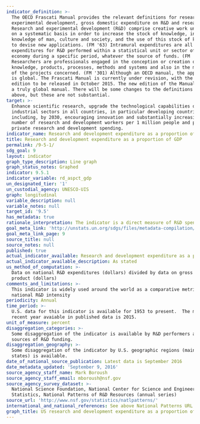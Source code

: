 ```yaml
---
indicator_definition: >-
  The OECD Frascati Manual provides the relevant definitions for research and
  experimental development, gross domestic expenditure on R&D and researchers.
  Research and experimental development (R&D) comprise creative work undertaken
  on a systematic basis in order to increase the stock of knowledge, including
  knowledge of man, culture and society, and the use of this stock of knowledge
  to devise new applications. (FM '63) Intramural expenditures are all
  expenditures for R&D performed within a statistical unit or sector of the
  economy during a specific period, whatever the source of funds. (FM '358)
  Researchers are professionals engaged in the conception or creation of new
  knowledge, products, processes, methods and systems and also in the management
  of the projects concerned. (FM '301) Although an OECD manual, the application
  is global. The Frascati Manual is currently under revision, with the next
  edition to be released in October 2015. The new edition of the Manual will be
  a truly global manual. There will be some changes to the definitions provided
  above, but these are not substantial.
target: >-
  Enhance scientific research, upgrade the technological capabilities of
  industrial sectors in all countries, in particular developing countries,
  including, by 2030, encouraging innovation and substantially increasing the
  number of research and development workers per 1 million people and public and
  private research and development spending.
indicator_name: Research and development expenditure as a proportion of GDP
title: Research and development expenditure as a proportion of GDP
permalink: /9-5-1/
sdg_goal: 9
layout: indicator
graph_type_description: Line graph
graph_status_notes: Graphed
indicator: 9.5.1
indicator_variable: rd_aspct_gdp
un_designated_tier: '1'
un_custodial_agency: UNESCO-UIS
graph: longitudinal
variable_description: null
variable_notes: null
target_id: '9.5'
has_metadata: true
rationale_interpretation: The indicator is a direct measure of R&D spending referred to in the target.
goal_meta_link: 'http://unstats.un.org/sdgs/files/metadata-compilation/Metadata-Goal-9.pdf'
goal_meta_link_page: 9
source_title: null
source_notes: null
published: true
actual_indicator_available: Research and development expenditure as a proportion of GDP
actual_indicator_available_description: As stated
us_method_of_computation: >-
  Data on national R&D expenditures (dollars) divided by data on gross domestic
  product (dollars)
comments_and_limitations: >-
  This indicator is widely used around the world as a comparative metric for
  national R&D intensity
periodicity: Annual
time_period: >-
  U.S. data for this indicator is available for 1953 to present.  The most
  recent year avaiable in published data is 2015.
unit_of_measure: percent
disaggregation_categories: >-
  Some disaggregation of the indicator is available by R&D performers and
  sources of R&D funding.
disaggregation_geography: >-
  Some disaggregation of the indicator by U.S. geographic regions (mainly,
  states) is available.
date_of_national_source_publication: Latest data is September 2016
date_metadata_updated: 'September 9, 2016'
source_agency_staff_name: Mark Boroush
source_agency_staff_email: mboroush@nsf.gov
source_agency_survey_dataset: >-
  National Science Foundation, National Center for Science and Engineering
  Statistics, National Patterns of R&D Resources (annual series)
source_url: 'http://www.nsf.gov/statistics/natlpatterns/'
international_and_national_references: See above National Patterns URL
graph_title: US research and development expenditure as a proportion of GDP
---
```

